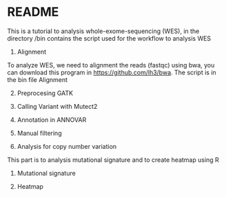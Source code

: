 # README

This is a tutorial to analysis whole-exome-sequencing (WES), in the directory /bin contains the script used for the workflow to analysis WES

1. Alignment

To analyze WES, we need to alignment the reads (fastqc) using bwa, you can download this program in https://github.com/lh3/bwa. The script is in the bin file Alignment

2. Preprocesing GATK


3. Calling Variant with Mutect2


4. Annotation in ANNOVAR


5. Manual filtering


6. Analysis for copy number variation


This part is to analysis mutational signature and to create heatmap using R

1. Mutational signature 


2. Heatmap
